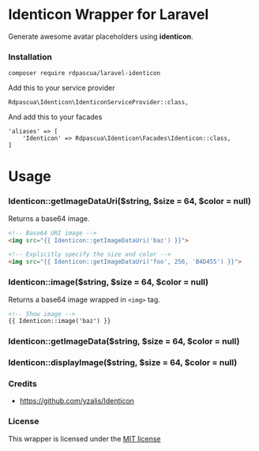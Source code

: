 # Identicon Wrapper for Laravel

Generate awesome avatar placeholders using **identicon**.

### Installation

    composer require rdpascua/laravel-identicon

Add this to your service provider

    Rdpascua\Identicon\IdenticonServiceProvider::class,

And add this to your facades

    'aliases' => [
        'Identicon' => Rdpascua\Identicon\Facades\Identicon::class,
    ]

# Usage

### Identicon::getImageDataUri($string, $size = 64, $color = null)

Returns a base64 image.

```html
<!-- Base64 URI image -->
<img src="{{ Identicon::getImageDataUri('baz') }}">

<!-- Explicitly specify the size and color -->
<img src="{{ Identicon::getImageDataUri('foo', 256, 'B4D455') }}">
```

### Identicon::image($string, $size = 64, $color = null)

Returns a base64 image wrapped in `<img>` tag.

```html
<!-- Show image -->
{{ Identicon::image('baz') }}
```

### Identicon::getImageData($string, $size = 64, $color = null)
### Identicon::displayImage($string, $size = 64, $color = null)

### Credits

* https://github.com/yzalis/Identicon

### License

This wrapper is licensed under the [MIT license](http://opensource.org/licenses/MIT)
